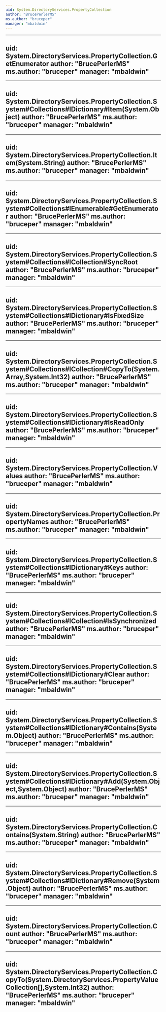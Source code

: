 ```yaml
---
uid: System.DirectoryServices.PropertyCollection
author: "BrucePerlerMS"
ms.author: "bruceper"
manager: "mbaldwin"
---
```


---
uid: System.DirectoryServices.PropertyCollection.GetEnumerator
author: "BrucePerlerMS"
ms.author: "bruceper"
manager: "mbaldwin"
---

---
uid: System.DirectoryServices.PropertyCollection.System#Collections#IDictionary#Item(System.Object)
author: "BrucePerlerMS"
ms.author: "bruceper"
manager: "mbaldwin"
---

---
uid: System.DirectoryServices.PropertyCollection.Item(System.String)
author: "BrucePerlerMS"
ms.author: "bruceper"
manager: "mbaldwin"
---

---
uid: System.DirectoryServices.PropertyCollection.System#Collections#IEnumerable#GetEnumerator
author: "BrucePerlerMS"
ms.author: "bruceper"
manager: "mbaldwin"
---

---
uid: System.DirectoryServices.PropertyCollection.System#Collections#ICollection#SyncRoot
author: "BrucePerlerMS"
ms.author: "bruceper"
manager: "mbaldwin"
---

---
uid: System.DirectoryServices.PropertyCollection.System#Collections#IDictionary#IsFixedSize
author: "BrucePerlerMS"
ms.author: "bruceper"
manager: "mbaldwin"
---

---
uid: System.DirectoryServices.PropertyCollection.System#Collections#ICollection#CopyTo(System.Array,System.Int32)
author: "BrucePerlerMS"
ms.author: "bruceper"
manager: "mbaldwin"
---

---
uid: System.DirectoryServices.PropertyCollection.System#Collections#IDictionary#IsReadOnly
author: "BrucePerlerMS"
ms.author: "bruceper"
manager: "mbaldwin"
---

---
uid: System.DirectoryServices.PropertyCollection.Values
author: "BrucePerlerMS"
ms.author: "bruceper"
manager: "mbaldwin"
---

---
uid: System.DirectoryServices.PropertyCollection.PropertyNames
author: "BrucePerlerMS"
ms.author: "bruceper"
manager: "mbaldwin"
---

---
uid: System.DirectoryServices.PropertyCollection.System#Collections#IDictionary#Keys
author: "BrucePerlerMS"
ms.author: "bruceper"
manager: "mbaldwin"
---

---
uid: System.DirectoryServices.PropertyCollection.System#Collections#ICollection#IsSynchronized
author: "BrucePerlerMS"
ms.author: "bruceper"
manager: "mbaldwin"
---

---
uid: System.DirectoryServices.PropertyCollection.System#Collections#IDictionary#Clear
author: "BrucePerlerMS"
ms.author: "bruceper"
manager: "mbaldwin"
---

---
uid: System.DirectoryServices.PropertyCollection.System#Collections#IDictionary#Contains(System.Object)
author: "BrucePerlerMS"
ms.author: "bruceper"
manager: "mbaldwin"
---

---
uid: System.DirectoryServices.PropertyCollection.System#Collections#IDictionary#Add(System.Object,System.Object)
author: "BrucePerlerMS"
ms.author: "bruceper"
manager: "mbaldwin"
---

---
uid: System.DirectoryServices.PropertyCollection.Contains(System.String)
author: "BrucePerlerMS"
ms.author: "bruceper"
manager: "mbaldwin"
---

---
uid: System.DirectoryServices.PropertyCollection.System#Collections#IDictionary#Remove(System.Object)
author: "BrucePerlerMS"
ms.author: "bruceper"
manager: "mbaldwin"
---

---
uid: System.DirectoryServices.PropertyCollection.Count
author: "BrucePerlerMS"
ms.author: "bruceper"
manager: "mbaldwin"
---

---
uid: System.DirectoryServices.PropertyCollection.CopyTo(System.DirectoryServices.PropertyValueCollection[],System.Int32)
author: "BrucePerlerMS"
ms.author: "bruceper"
manager: "mbaldwin"
---
